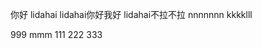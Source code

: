 ﻿你好
lidahai
lidahai你好我好
lidahai不拉不拉
nnnnnnn
kkkklll

9 9 9  
 m m m  
 1 1 1  
 2 2 2  
 3 3 3  
 